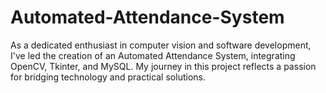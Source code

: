 # Automated-Attendance-System
As a dedicated enthusiast in computer vision and software development, I've led the creation of an Automated Attendance System, integrating OpenCV, Tkinter, and MySQL. My journey in this project reflects a passion for bridging technology and practical solutions.
